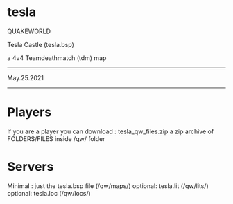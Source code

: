 # tesla

QUAKEWORLD

Tesla Castle (tesla.bsp)

a 4v4 Teamdeathmatch (tdm) map

--------------------------------------------------------

May.25.2021

--------------------------------------------------------

# Players

If you are a player you can download :
tesla_qw_files.zip
a zip archive of FOLDERS/FILES inside /qw/ folder

# Servers

Minimal : just the tesla.bsp file (/qw/maps/)
optional: tesla.lit (/qw/lits/)
optional: tesla.loc (/qw/locs/)
